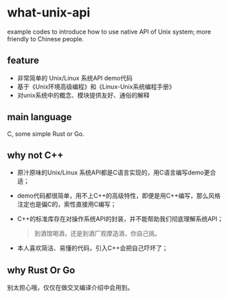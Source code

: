 # what-unix-api
example codes to introduce how to use native API of Unix system; more friendly to Chinese people.

## feature
- 非常简单的 Unix/Linux 系统API demo代码
- 基于《Unix环境高级编程》和《Linux-Unix系统编程手册》
- 对unix系统中的概念、模块提供友好、通俗的解释

## main language
C, some simple Rust or Go.

## why not C++
- 原汁原味的Unix/Linux 系统API都是C语言实现的，用C语言编写demo更合适；
  
- demo代码都很简单，用不上C++的高级特性，即便是用C++编写，那么风格注定也是偏C的，索性直接用C编写；
  
- C++的标准库存在对操作系统API的封装，并不能帮助我们彻底理解系统API；
  > 到酒馆喝酒，还是到酒厂观摩造酒，你自己挑。

- 本人喜欢简洁、易懂的代码，引入C++会把自己吓坏了；

## why Rust Or Go
别太担心哦，仅仅在做交叉编译介绍中会用到。